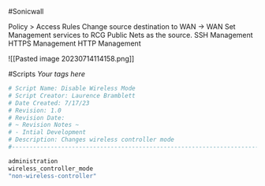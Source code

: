#Sonicwall 


Policy > Access Rules
Change source destination to WAN -> WAN
Set Management services to RCG Public Nets as the source.
SSH Management
HTTPS Management
HTTP Management

![[Pasted image 20230714114158.png]]

#Scripts  _Your tags here_


```Powershell
# Script Name: Disable Wireless Mode
# Script Creator: Laurence Bramblett
# Date Created: 7/17/23
# Revision: 1.0
# Revision Date: 
# ~ Revision Notes ~
# - Intial Development
# Description: Changes wireless controller mode
#-------------------------------------------------------------------------------------------------------------------------

administration
wireless_controller_mode
"non-wireless-controller"


```
